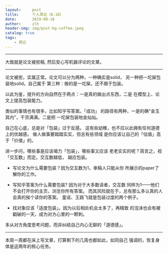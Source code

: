 ```yaml
---
layout:     post
title:      个人周记（8.18）
date:       2019-08-18
author:     zlh
header-img: img/post-bg-coffee.jpeg
catalog: true
tags:
    - 周记
---
```


---
大致就是论文被拒稿, 然后安心写机器评论的文章。

---

论文被拒，实属正常。论文可以分为两种，一种确实是solid，
另一种把一坨屎包装地solid。自己属于
第三种：做的是一坨屎，还不屑于包装。

以此为鉴，提升的方向自然在于两点：一是真的做出点东西，二是
在模型上、论文上提高包装能力。

类似的事情也有很多，比如知乎写答案。「成功」
的路径有两种，一是的确"金玉其内"，干货满满。二是把
一坨屎包装地金灿灿。

自己在心底，总是对「包装」过于反感。
这有些幼稚，也不应以此拥有任何道德上的优越感。
做人做事要踏踏实实，但总有些领域
是你应该让自己的「估值」高于「价值」的。

进一步问，哪些事是应该竭力「包装」，哪些事又应该
老老实实的呢？简言之，视「交互数」而定。交互数越低，
越应包装。

- 写论文为什么需要包装？因为交互数为1，审稿人只能从你
所展示的paper了解你的工作。

- 写知乎答案为什么需要包装? 因为对于大多数读者，交互数
同样为1——他们不会打开你的主页，浏览你所有答案。
而其风险就在于，总有那么多认真的人会真的挨个读你的答案。
童谣、王路飞就是包装过度的两个例子。

- 找对象应该「适度包装」。因为以后相处机会太多了，再精致
的泡沫也会有被戳破的一天，成为对方心里的一颗刺。


多从对方角度思考问题，而非纠结自己内心无聊的「道德感」。




---

本周一周都在床上写文章，打算剩下的几周也都如此，如同自己
强调的，恢复身体是这两年的核心任务。

